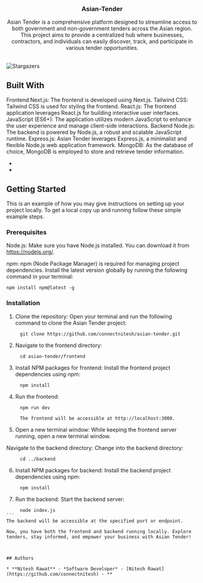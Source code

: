 <br/>
<p align="center">
  <h3 align="center">Asian-Tender</h3>

  <p align="center">
    Asian Tender is a comprehensive platform designed to streamline access to both government and non-government tenders across the Asian region. This project aims to provide a centralized hub where businesses, contractors, and individuals can easily discover, track, and participate in various tender opportunities.
    <br/>
    <br/>
  </p>
</p>

![Stargazers](https://img.shields.io/github/stars/connectnitesh/asian-tender?style=social) 

## Built With

Frontend
Next.js: The frontend is developed using Next.js.
Tailwind CSS: Tailwind CSS is used for styling the frontend.
React.js: The frontend application leverages React.js for building interactive user interfaces.
JavaScript (ES6+): The application utilizes modern JavaScript to enhance the user experience and manage client-side interactions.
Backend
Node.js: The backend is powered by Node.js, a robust and scalable JavaScript runtime.
Express.js: Asian Tender leverages Express.js, a minimalist and flexible Node.js web application framework.
MongoDB: As the database of choice, MongoDB is employed to store and retrieve tender information.

* []()
* []()

## Getting Started

This is an example of how you may give instructions on setting up your project locally.
To get a local copy up and running follow these simple example steps.

### Prerequisites

Node.js: Make sure you have Node.js installed. You can download it from https://nodejs.org/.

npm: npm (Node Package Manager) is required for managing project dependencies. Install the latest version globally by running the following command in your terminal:
```
npm install npm@latest -g
```

### Installation

1. Clone the repository:
Open your terminal and run the following command to clone the Asian Tender project:

```
     git clone https://github.com/connectnitesh/asian-tender.git
```

2. Navigate to the frontend directory:
```
     cd asian-tender/frontend
```

3. Install NPM packages for frontend:
Install the frontend project dependencies using npm:
```
     npm install
```

4. Run the frontend:
```
     npm run dev
```
         The frontend will be accessible at http://localhost:3000.

5. Open a new terminal window:
While keeping the frontend server running, open a new terminal window.

Navigate to the backend directory:
Change into the backend directory:
```
     cd ../backend
```
6. Install NPM packages for backend:
Install the backend project dependencies using npm:
```
     npm install
```

7. Run the backend:
Start the backend server:

````
     node index.js
```
The backend will be accessible at the specified port or endpoint.

Now, you have both the frontend and backend running locally. Explore tenders, stay informed, and empower your business with Asian Tender!



## Authors

* **Nitesh Rawat** - *Software Developer* - [Nitesh Rawat](https://github.com/connectnitesh) - **


